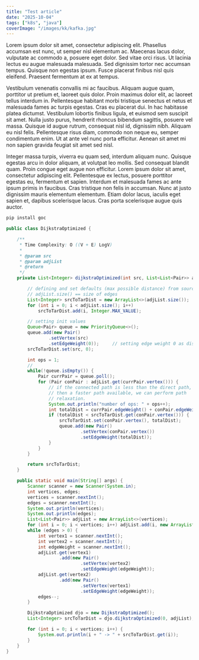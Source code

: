 ```yaml
---
title: "Test article"
date: "2025-10-04"
tags: ["k8s", "java"]
coverImage: "/images/kk/kafka.jpg"
---
```


Lorem ipsum dolor sit amet, consectetur adipiscing elit. Phasellus accumsan est nunc, ut semper nisl elementum ac. Maecenas lacus dolor, vulputate ac commodo a, posuere eget dolor. Sed vitae orci risus. Ut lacinia lectus eu augue malesuada malesuada. Sed dignissim tortor nec accumsan tempus. Quisque non egestas ipsum. Fusce placerat finibus nisl quis eleifend. Praesent fermentum at ex at tempus.

Vestibulum venenatis convallis mi ac faucibus. Aliquam augue quam, porttitor ut pretium et, laoreet quis dolor. Proin maximus dolor elit, ac laoreet tellus interdum in. Pellentesque habitant morbi tristique senectus et netus et malesuada fames ac turpis egestas. Cras eu placerat dui. In hac habitasse platea dictumst. Vestibulum lobortis finibus ligula, et euismod sem suscipit sit amet. Nulla justo purus, hendrerit rhoncus bibendum sagittis, posuere vel massa. Quisque id augue rutrum, consequat nisl id, dignissim nibh. Aliquam eu nisl felis. Pellentesque risus diam, commodo non neque eu, semper condimentum enim. Ut at ante vel nunc porta efficitur. Aenean sit amet mi non sapien gravida feugiat sit amet sed nisl.

Integer massa turpis, viverra eu quam sed, interdum aliquam nunc. Quisque egestas arcu in dolor aliquam, at volutpat leo mollis. Sed consequat blandit quam. Proin congue eget augue non efficitur. Lorem ipsum dolor sit amet, consectetur adipiscing elit. Pellentesque ex lectus, posuere porttitor egestas eu, fermentum et sapien. Interdum et malesuada fames ac ante ipsum primis in faucibus. Cras tristique non felis in accumsan. Nunc at justo dignissim mauris elementum elementum. Etiam dolor lacus, iaculis eget sapien et, dapibus scelerisque lacus. Cras porta scelerisque augue quis auctor.


```bash
pip install goc
```

```java
public class DijkstraOptimized {

    /**
     * Time Complexity: O ((V + E) LogV)
     *
     * @param src
     * @param adjList
     * @return
     */
    private List<Integer> dijkstraOptimized(int src, List<List<Pair>> adjList) {

        // defining and set defaults (max possible distance) from source to destination distance
        // adjList.size() == size of edges
        List<Integer> srcToTarDist = new ArrayList<>(adjList.size());
        for (int i = 0; i < adjList.size(); i++)
            srcToTarDist.add(i, Integer.MAX_VALUE);

        // setting init values
        Queue<Pair> queue = new PriorityQueue<>();
        queue.add(new Pair()
                .setVertex(src)
                .setEdgeWeight(0));     // setting edge weight 0 as distance from 0 to 0 is 0
        srcToTarDist.set(src, 0);

        int ops = 1;
        //
        while(!queue.isEmpty()) {
            Pair currPair = queue.poll();
            for (Pair conPair : adjList.get(currPair.vertex())) {
                // if the connected path is less than the direct path,
                // then a faster path available, we can perform path
                // relaxation.
                System.out.println("number of ops: " + ops++);
                int totalDist = currPair.edgeWeight() + conPair.edgeWeight();
                if (totalDist < srcToTarDist.get(conPair.vertex())) {
                    srcToTarDist.set(conPair.vertex(), totalDist);
                    queue.add(new Pair()
                            .setVertex(conPair.vertex())
                            .setEdgeWeight(totalDist));
                }
            }
        }

        return srcToTarDist;
    }

    public static void main(String[] args) {
        Scanner scanner = new Scanner(System.in);
        int vertices, edges;
        vertices = scanner.nextInt();
        edges = scanner.nextInt();
        System.out.println(vertices);
        System.out.println(edges);
        List<List<Pair>> adjList = new ArrayList<>(vertices);
        for (int i = 0; i < vertices; i++) adjList.add(i, new ArrayList<>());
        while (edges > 0) {
            int vertex1 = scanner.nextInt();
            int vertex2 = scanner.nextInt();
            int edgeWeight = scanner.nextInt();
            adjList.get(vertex1)
                    .add(new Pair()
                            .setVertex(vertex2)
                            .setEdgeWeight(edgeWeight));
            adjList.get(vertex2)
                    .add(new Pair()
                            .setVertex(vertex1)
                            .setEdgeWeight(edgeWeight));
            edges--;
        }

        DijkstraOptimized djo = new DijkstraOptimized();
        List<Integer> srcToTarDist = djo.dijkstraOptimized(0, adjList);

        for (int i = 0; i < vertices; i++) {
            System.out.println(i + " -> " + srcToTarDist.get(i));
        }
    }
}
```
